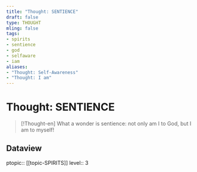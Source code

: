 ```yaml
---
title: "Thought: SENTIENCE"
draft: false
type: THOUGHT
mling: false
tags:
- spirits
- sentience
- god
- selfaware
- iam
aliases:
- "Thought: Self-Awareness"
- "Thought: I am"
---
```

# Thought: SENTIENCE
> [!Thought-en]
> What a wonder is sentience: not only am I to God, but I am to myself!

## Dataview
ptopic:: [[topic-SPIRITS]]
level:: 3
